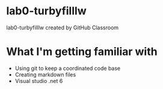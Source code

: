# lab0-turbyfilllw
lab0-turbyfilllw created by GitHub Classroom

# What I'm getting familiar with
* Using git to keep a coordinated code base
* Creating markdown files
* Visual studio .net 6
  
  
